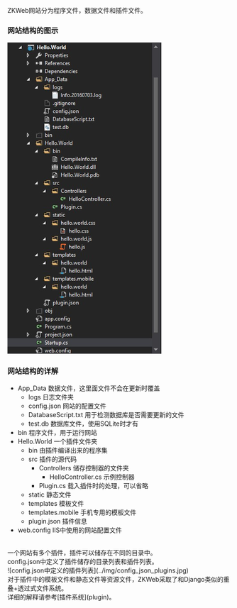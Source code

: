 ZKWeb网站分为程序文件，数据文件和插件文件。

### 网站结构的图示

![网站结构](../img/website_struct.jpg)

### 网站结构的详解
- App_Data 数据文件，这里面文件不会在更新时覆盖
	- logs 日志文件夹
	- config.json 网站的配置文件
	- DatabaseScript.txt 用于检测数据库是否需要更新的文件
	- test.db 数据库文件，使用SQLite时才有
- bin 程序文件，用于运行网站
- Hello.World 一个插件文件夹
	- bin 由插件编译出来的程序集
	- src 插件的源代码
		- Controllers 储存控制器的文件夹
			- HelloController.cs 示例控制器
		- Plugin.cs 载入插件时的处理，可以省略
	- static 静态文件
	- templates 模板文件
	- templates.mobile 手机专用的模板文件
	- plugin.json 插件信息
- web.config IIS中使用的网站配置文件

<br/>
一个网站有多个插件，插件可以储存在不同的目录中。<br/>
config.json中定义了插件储存的目录列表和插件列表。<br/>
![config.json中定义的插件列表](../img/config_json_plugins.jpg)

<br/>
对于插件中的模板文件和静态文件等资源文件，ZKWeb采取了和Django类似的重叠+透过式文件系统。<br/>
详细的解释请参考[插件系统](plugin)。<br/>
